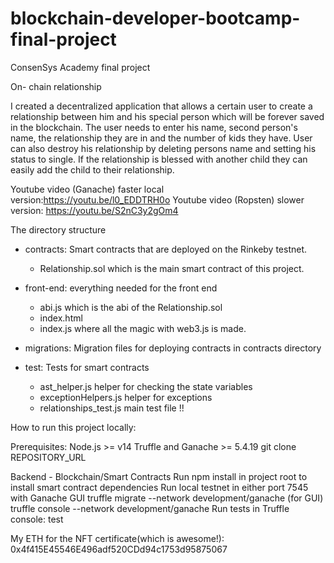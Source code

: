 # blockchain-developer-bootcamp-final-project
ConsenSys Academy final project 

On- chain relationship 

I created a decentralized application that allows a certain user to create a relationship between him and his special person which will be forever saved in the blockchain.
The user needs to enter his name, second person's name, the relationship they are in and the number of kids they have. 
User can also destroy his relationship by deleting persons name and setting his status to single.
 If the relationship is blessed with another child they can easily add the child to their relationship. 
 
 Youtube video (Ganache) faster local version:https://youtu.be/l0_EDDTRH0o 
 Youtube video (Ropsten) slower version: https://youtu.be/S2nC3y2gOm4

The directory structure

- contracts: Smart contracts that are deployed on the Rinkeby testnet.
    - Relationship.sol which is the main smart contract of this project.

- front-end: everything needed for the front end
    - abi.js which is the abi of the Relationship.sol
    - index.html 
    - index.js where all the magic with web3.js is made. 

- migrations: Migration files for deploying contracts in contracts directory

- test: Tests for smart contracts
    - ast_helper.js helper for checking the state variables
    - exceptionHelpers.js helper for exceptions
    - relationships_test.js main test file !!

How to run this project locally:

Prerequisites:
    Node.js >= v14
    Truffle and Ganache >= 5.4.19
    git clone REPOSITORY_URL

Backend - Blockchain/Smart Contracts
    Run npm install in project root to install smart contract dependencies
    Run local testnet in either port 7545 with Ganache GUI 
    truffle migrate --network development/ganache (for GUI)
    truffle console --network development/ganache
    Run tests in Truffle console: test

My ETH for the NFT certificate(which is awesome!): 0x4f415E45546E496adf520CDd94c1753d95875067
